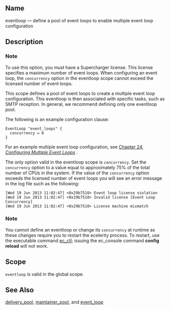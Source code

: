 <a name="config.ref.eventloop"></a>
## Name

eventloop — define a pool of event loops to enable multiple event loop configuration

<a name="idp24605520"></a>
## Description

### Note

To use this option, you must have a Supercharger license. This license specifies a maximum number of event loops. When configuring an event loop, the `concurrency` option in the eventloop scope cannot exceed the licensed number of event loops.

This scope defines a pool of event loops to create a multiple event loop configuration. This eventloop is then associated with specific tasks, such as SMTP reception. In general, we recommend defining only one eventloop pool.

The following is an example configuration clause:

```
EventLoop "event_loops" {
  concurrency = 6
}
```

For an example multiple event loop configuration, see [Chapter 24, *Configuring Multiple Event Loops*](multi_event_loops "Chapter 24. Configuring Multiple Event Loops") .

The only option valid in the eventloop scope is `concurrency`. Set the `concurrency` option to a value equal to approximately 75% of the total number of CPUs in the system. If the value of the `concurrency` option exceeds the licensed number of event loops you will see an error message in the log file such as the following:

```
[Wed 19 Jun 2013 11:02:47] <0x29b7510> Event loop license violation
[Wed 19 Jun 2013 11:02:47] <0x29b7510> Invalid license [Event Loop
Concurrency]
[Wed 19 Jun 2013 11:02:47] <0x29b7510> License machine mismatch
```

### Note

You cannot define an eventloop or change its `concurrency` at runtime as these changes require you to restart the ecelerity process. To restart, use the executable command [ec_ctl](executable.ec_ctl "ec_ctl"); issuing the ec_console command **config reload**        will not work.

<a name="idp24616448"></a>
## Scope

`eventloop` is valid in the global scope.

<a name="idp24618256"></a>
## See Also

[delivery_pool](config.ref.delivery_pool "delivery_pool"), [maintainer_pool](config.ref.maintainer_pool.php "maintainer_pool"), and [event_loop](config.ref.event_loop.php "event_loop")

